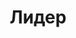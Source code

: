--- 
title: "Лидер" 
site: "" 
town: "Евпатория" 
tel: ["+380 (6569) 7-03-61, (095) 61-63-361, (095) 18-66-882, +380 (6569) 2-46-83"] 
address: "Россия, АР Крым, г. Евпатория г., ул. Интернациональная, 126" 
mail: "" 
--- 